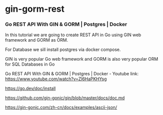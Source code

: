# gin-gorm-rest

### Go REST API With GIN & GORM | Postgres | Docker

In this tutorial we are going to create REST API in Go using GIN web framework and GORM as ORM.

For Database we sill install postgres via docker compose.

GIN is very popular Go web framework and
GORM is also very popular ORM for SQL Databases in Go

Go REST API With GIN & GORM | Postgres | Docker - Youtube link:
https://www.youtube.com/watch?v=ZI6HaPKHYsg

https://go.dev/doc/install

https://github.com/gin-gonic/gin/blob/master/docs/doc.md

https://gin-gonic.com/zh-cn/docs/examples/ascii-json/
